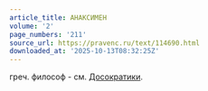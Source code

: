 ```yaml
---
article_title: АНАКСИМЕН
volume: '2'
page_numbers: '211'
source_url: https://pravenc.ru/text/114690.html
downloaded_at: '2025-10-13T08:32:25Z'
---
```


греч. философ - см. [Досократики](https://pravenc.ru/text/Досократики.html).
